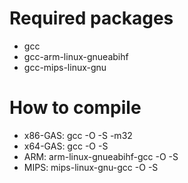 # Required packages
- gcc
- gcc-arm-linux-gnueabihf
- gcc-mips-linux-gnu

# How to compile
- x86-GAS: gcc <file> -O -S -m32
- x64-GAS: gcc <file> -O -S
- ARM: arm-linux-gnueabihf-gcc <file> -O -S
- MIPS: mips-linux-gnu-gcc <file> -O -S
